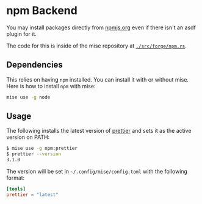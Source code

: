 # npm Backend <Badge type="warning" text="experimental" />

You may install packages directly from [npmjs.org](https://npmjs.org/) even if there
isn't an asdf plugin for it.

The code for this is inside of the mise repository at [`./src/forge/npm.rs`](https://github.com/jdx/mise/blob/main/src/forge/npm.rs).

## Dependencies

This relies on having `npm` installed. You can install it with or without mise.
Here is how to install `npm` with mise:

```sh
mise use -g node
```

## Usage

The following installs the latest version of [prettier](https://www.npmjs.com/package/prettier)
and sets it as the active version on PATH:

```sh
$ mise use -g npm:prettier
$ prettier --version
3.1.0
```

The version will be set in `~/.config/mise/config.toml` with the following format:

```toml
[tools]
prettier = "latest"
```
